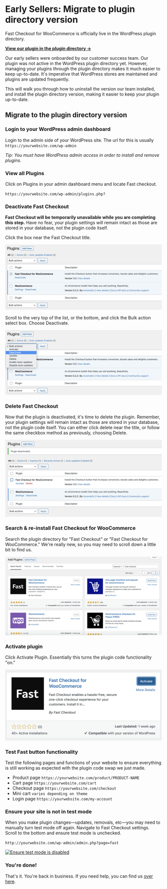 # Early Sellers: Migrate to plugin directory version

Fast Checkout for WooCommerce is officially live in the WordPress plugin directory. 

[**View our plugin in the plugin directory →**](https://wordpress.org/plugins/fast-checkout-for-woocommerce/)

Our early sellers were onboarded by our customer success team. Our plugin was not active in the WordPress plugin directory yet. However, managing your plugins through the plugin directory makes it much easier to keep up-to-date. It's imperative that WordPress stores are maintained and plugins are updated frequently. 

This will walk you through how to uninstall the version our team installed, and install the plugin directory version, making it easier to keep your plugin up-to-date.

## Migrate to the plugin directory version

### Login to your WordPress admin dashboard
Login to the admin side of your WordPress site. The url for this is usually `https://yourwebsite.com/wp-admin` 

*Tip: You must have WordPress admin access in order to install and remove plugins.*

### View all Plugins
Click on Plugins in your admin dashboard menu and locate Fast checkout.

`https://yourwebsite.com/wp-admin/plugins.php? `

### Deactivate Fast Checkout 

**Fast Checkout will be temporarily unavailable while you are completing this step.** Have no fear, your plugin settings will remain intact as those are stored in your database, not the plugin code itself.

Click the box near the Fast Checkout title. 

![Select Fast Checkout plugin](images/woocommerce/select-fast-checkout-plugin.png)

Scroll to the very top of the list, or the bottom, and click the Bulk action select box. Choose Deactivate.

![Deactivate Fast Checkout plugin](images/woocommerce/deactivate-fast-checkout-plugin.png)

### Delete Fast Checkout
Now that the plugin is deactivated, it's time to delete the plugin. Remember, your plugin settings will remain intact as those are stored in your database, not the plugin code itself. You can either click delete near the title, or follow the same checkbox method as previously, choosing Delete.

![Delete Fast Checkout plugin](images/woocommerce/delete-fast-checkout-plugin.png)

### Search & re-install Fast Checkout for WooCommerce
Search the plugin directory for "Fast Checkout" or "Fast Checkout for WooCommerce." We're really new, so you may need to scroll down a little bit to find us. 

![Search Fast Checkout for WooCommerce](images/woocommerce/add-plugin-from-directory.png)

### Activate plugin
Click Activate Plugin. Essentially this turns the plugin code functionality "on."

![Activate plugin](images/woocommerce/activate-plugin.png)

### Test Fast button functionality
Test the following pages and functions of your website to ensure everything is still working as expected with the plugin code swap we just made.

* Product page `https://yourwebsite.com/product/PRODUCT-NAME`
* Cart page `https://yourwebsite.com/cart`
* Checkout page `https://yourwebsite.com/checkout`
* Mini cart `varies depending on theme`
* Login page `https://yourwebsite.com/my-account`

### Ensure your site is not in test mode
When you make plugin changes—updates, removals, etc—you may need to manually turn test mode off again. Navigate to Fast Checkout settings. Scroll to the bottom and ensure test mode is unchecked. 

`http://yourwebsite.com/wp-admin/admin.php?page=fast`

[![Ensure test mode is disabled](https://www.dropbox.com/s/6683zaqc0u9xca7/turn-off-test-mode.png?raw=1)](https://www.dropbox.com/s/6683zaqc0u9xca7/turn-off-test-mode.png?raw=1)

### You're done!
That's it. You're back in business. If you need help, you can find us [over here](https://help.fast.co/hc/en-us). 
